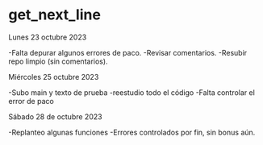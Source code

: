 # get_next_line

Lunes 23 octubre 2023
  
  -Falta depurar algunos errores de paco.
  -Revisar comentarios.
  -Resubir repo limpio (sin comentarios).


Miércoles 25 octubre 2023

  -Subo main y texto de prueba
  -reestudio todo el código
  -Falta controlar el error de paco 

Sábado 28 de octubre 2023

  -Replanteo algunas funciones
  -Errores controlados por fin, sin bonus aún.  